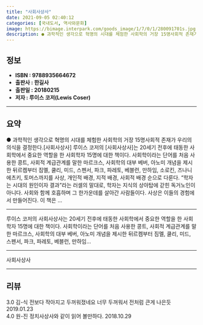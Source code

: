 ```yaml
---
title: "사회사상사"
date: 2021-09-05 02:40:12
categories: [국내도서, 역사와문화]
image: https://bimage.interpark.com/goods_image/1/7/0/1/280091701s.jpg
description: ● 과학적인 생각으로 혁명의 시대를 체험한 사회학의 거장 15명사회적 존재가 우리의 의식을 결정한다.[사회사상사] 루이스 코저의 [사회사상사]는 20세기 전후에 태동한 사회학에서 중요한 역할을 한 사회학자 15명에 대한 책이다. 사회학이라는 단어를 처음 사용한 콩트, 사회적 계급관계를
---
```


## **정보**

- **ISBN : 9788935664672**
- **출판사 : 한길사**
- **출판일 : 20180215**
- **저자 : 루이스 코저(Lewis Coser)**

------



## **요약**

●  과학적인 생각으로 혁명의 시대를 체험한 사회학의 거장 15명사회적 존재가 우리의 의식을 결정한다.[사회사상사] 루이스 코저의 [사회사상사]는 20세기 전후에 태동한 사회학에서 중요한 역할을 한 사회학자 15명에 대한 책이다. 사회학이라는 단어를 처음 사용한 콩트, 사회적 계급관계를 말한 마르크스, 사회학의 대부 베버, 아노미 개념을 제시한 뒤르켐부터 짐멜, 쿨리, 미드, 스펜서, 파크, 파레토, 베블런, 만하임, 소로킨, 즈나니에츠키, 토머스까지를 사상, 개인적 배경, 지적 배경, 사회적 배경 순으로 다룬다. “학자는 시대의 원인이자 결과”라는 러셀의 말대로, 학자는 지식의 상아탑에 갇힌 독거노인이 아니다. 사회와 함께 호흡하며 그 한가운데를 살아간 사람들이다. 사상은 이들의 경험에서 만들어진다. 이 책은 ...

------

루이스 코저의 사회사상사는 20세기 전후에 태동한 사회학에서 중요한 역할을 한 사회학자 15명에 대한 책이다. 사회학이라는 단어를 처음 사용한 콩트, 사회적 계급관계를 말한 마르크스, 사회학의 대부 베버, 아노미 개념을 제시한 뒤르켐부터 짐멜, 쿨리, 미드, 스펜서, 파크, 파레토, 베블런, 만하임... 

------


사회사상사 

------


## **리뷰** 

3.0 김-식 전보다 작아지고 두꺼워졌네요 너무 두꺼워서 전처럼 큰게 나은듯 2019.01.23 <br/>4.0 원-진 정치사상사와 같이 읽어 볼만하다. 2018.10.29 <br/>